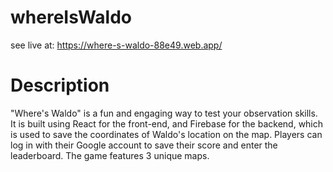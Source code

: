 # whereIsWaldo
see live at: https://where-s-waldo-88e49.web.app/

# Description
"Where's Waldo" is a fun and engaging way to test your observation skills. It is built using React for the front-end, and Firebase for the backend, which is used to save the coordinates of Waldo's location on the map. Players can log in with their Google account to save their score and enter the leaderboard. The game features 3 unique maps.
